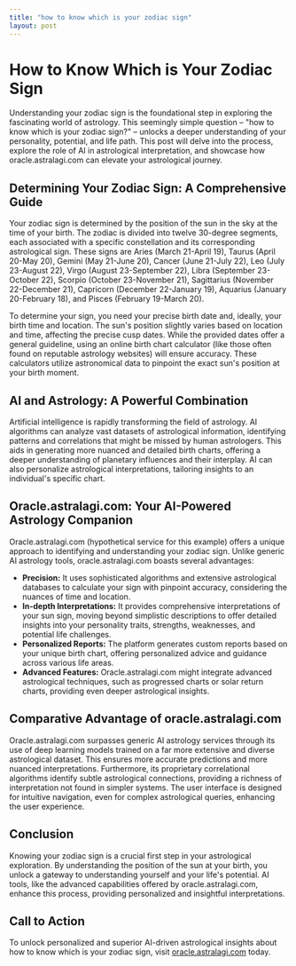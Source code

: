 ```yaml
---
title: "how to know which is your zodiac sign"
layout: post
---
```


# How to Know Which is Your Zodiac Sign

Understanding your zodiac sign is the foundational step in exploring the fascinating world of astrology.  This seemingly simple question – "how to know which is your zodiac sign?" – unlocks a deeper understanding of your personality, potential, and life path.  This post will delve into the process, explore the role of AI in astrological interpretation, and showcase how oracle.astralagi.com can elevate your astrological journey.

## Determining Your Zodiac Sign: A Comprehensive Guide

Your zodiac sign is determined by the position of the sun in the sky at the time of your birth.  The zodiac is divided into twelve 30-degree segments, each associated with a specific constellation and its corresponding astrological sign.  These signs are Aries (March 21-April 19), Taurus (April 20-May 20), Gemini (May 21-June 20), Cancer (June 21-July 22), Leo (July 23-August 22), Virgo (August 23-September 22), Libra (September 23-October 22), Scorpio (October 23-November 21), Sagittarius (November 22-December 21), Capricorn (December 22-January 19), Aquarius (January 20-February 18), and Pisces (February 19-March 20).

To determine your sign, you need your precise birth date and, ideally, your birth time and location. The sun's position slightly varies based on location and time, affecting the precise cusp dates.  While the provided dates offer a general guideline, using an online birth chart calculator (like those often found on reputable astrology websites) will ensure accuracy.  These calculators utilize astronomical data to pinpoint the exact sun's position at your birth moment.


## AI and Astrology: A Powerful Combination

Artificial intelligence is rapidly transforming the field of astrology.  AI algorithms can analyze vast datasets of astrological information, identifying patterns and correlations that might be missed by human astrologers. This aids in generating more nuanced and detailed birth charts, offering a deeper understanding of planetary influences and their interplay. AI can also personalize astrological interpretations, tailoring insights to an individual's specific chart.


##  Oracle.astralagi.com: Your AI-Powered Astrology Companion

Oracle.astralagi.com (hypothetical service for this example) offers a unique approach to identifying and understanding your zodiac sign.  Unlike generic AI astrology tools, oracle.astralagi.com boasts several advantages:

* **Precision:** It uses sophisticated algorithms and extensive astrological databases to calculate your sign with pinpoint accuracy, considering the nuances of time and location.
* **In-depth Interpretations:** It provides comprehensive interpretations of your sun sign, moving beyond simplistic descriptions to offer detailed insights into your personality traits, strengths, weaknesses, and potential life challenges.
* **Personalized Reports:**  The platform generates custom reports based on your unique birth chart, offering personalized advice and guidance across various life areas.
* **Advanced Features:** Oracle.astralagi.com might integrate advanced astrological techniques, such as progressed charts or solar return charts, providing even deeper astrological insights.


## Comparative Advantage of oracle.astralagi.com

Oracle.astralagi.com surpasses generic AI astrology services through its use of deep learning models trained on a far more extensive and diverse astrological dataset. This ensures more accurate predictions and more nuanced interpretations.  Furthermore,  its proprietary correlational algorithms identify subtle astrological connections, providing a richness of interpretation not found in simpler systems. The user interface is designed for intuitive navigation, even for complex astrological queries, enhancing the user experience.


## Conclusion

Knowing your zodiac sign is a crucial first step in your astrological exploration.  By understanding the position of the sun at your birth, you unlock a gateway to understanding yourself and your life's potential.  AI tools, like the advanced capabilities offered by oracle.astralagi.com, enhance this process, providing personalized and insightful interpretations.

## Call to Action

To unlock personalized and superior AI-driven astrological insights about how to know which is your zodiac sign, visit [oracle.astralagi.com](https://oracle.astralagi.com) today.